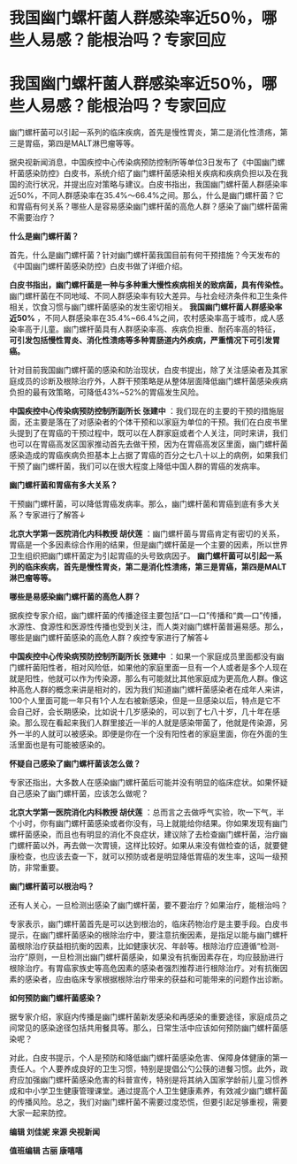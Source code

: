 # 我国幽门螺杆菌人群感染率近50％，哪些人易感？能根治吗？专家回应

# 我国幽门螺杆菌人群感染率近50％，哪些人易感？能根治吗？专家回应

幽门螺杆菌可以引起一系列的临床疾病，首先是慢性胃炎，第二是消化性溃疡，第三是胃癌，第四是MALT淋巴瘤等等。

据央视新闻消息，中国疾控中心传染病预防控制所等单位3日发布了《中国幽门螺杆菌感染防控》白皮书，系统介绍了幽门螺杆菌感染相关疾病和疾病负担以及在我国的流行状况，并提出应对策略与建议。白皮书指出，我国幽门螺杆菌人群感染率近50%，不同人群感染率在35.4%～66.4%之间。那么，什么是幽门螺杆菌？它和胃癌有何关系？哪些人是容易感染幽门螺杆菌的高危人群？感染了幽门螺杆菌需不需要治疗？

**什么是幽门螺杆菌？**

首先，什么是幽门螺杆菌？针对幽门螺杆菌我国目前有何干预措施？今天发布的《中国幽门螺杆菌感染防控》白皮书做了详细介绍。

**白皮书指出，幽门螺杆菌是一种与多种重大慢性疾病相关的致病菌，具有传染性。**
幽门螺杆菌在不同地域、不同人群感染率有较大差异。与社会经济条件和卫生条件相关，饮食习惯与幽门螺杆菌感染的发生密切相关。
**我国幽门螺杆菌人群感染率近50%**
，不同人群感染率在35.4%~66.4%之间，农村感染率高于城市，成人感染率高于儿童。幽门螺杆菌具有人群感染率高、疾病负担重、耐药率高的特征，
**可引发包括慢性胃炎、消化性溃疡等多种胃肠道内外疾病，严重情况下可引发胃癌。**

针对目前我国幽门螺杆菌的感染和防治现状，白皮书提出，除了关注感染者及其家庭成员的诊断及根除治疗外，人群干预策略是从整体层面降低幽门螺杆菌感染疾病负担的最有效策略，可降低43%~52%的胃癌发生风险。

**中国疾控中心传染病预防控制所副所长 张建中**
：我们现在的主要的干预的措施层面，还主要是落在了对感染者的个体干预和以家庭为单位的干预。我们在白皮书里头提到了在胃癌的干预过程中，既可以在人群家庭或者个人关注，同时来讲，我们也可以在胃癌高发区国家推动首先去做干预，因为在胃癌高发区里面，幽门螺杆菌感染造成的胃癌疾病负担基本上占据了胃癌的百分之七八十以上的病例，如果我们干预了幽门螺杆菌，我们可以在很大程度上降低中国人群的胃癌的发病率。

**幽门螺杆菌和胃癌有多大关系？**

干预幽门螺杆菌，可以降低胃癌发病率。那么，幽门螺杆菌和胃癌到底有多大关系？专家进行了解答↓

**北京大学第一医院消化内科教授 胡伏莲**
：幽门螺杆菌与胃癌肯定有密切的关系，胃癌是一个多因素综合作用的结果，但是幽门螺杆菌是一个主要的因素，所以世界卫生组织把幽门螺杆菌定为引起胃癌的头号致病因子。
**幽门螺杆菌可以引起一系列的临床疾病，首先是慢性胃炎，第二是消化性溃疡，第三是胃癌，第四是MALT淋巴瘤等等。**

**哪些是易感染幽门螺杆菌的高危人群？**

据疾控专家介绍，幽门螺杆菌的传播途径主要包括“口—口”传播和“粪—口”传播，水源性、食源性和医源性传播也受到关注，而人类对幽门螺杆菌普遍易感。那么，哪些是幽门螺杆菌感染的高危人群？疾控专家进行了解答↓

**中国疾控中心传染病预防控制所副所长 张建中**
：如果一个家庭成员里面都没有幽门螺杆菌阳性者，相对风险低，如果他的家庭里面一旦有一个人或者是多个人现在就是阳性，他就可以作为传染源，那么有可能就比其他家庭成为更高危人群。像这种高危人群的概念来讲是相对的，因为我们知道幽门螺杆菌感染者在成年人来讲，100个人里面可能一年只有1个人左右被新感染，但是一旦感染以后，特点是它不会自己好，会长期感染，比如说十几岁感染的，可以到了七八十岁，几十年在感染。那么现在看起来我们人群里接近一半的人就是感染带菌了，他就是传染源，另外一半的人就可以被感染。即便是你在一个没有阳性者的家庭里面，你在外面的生活里面也是有可能被感染的。

**怀疑自己感染了幽门螺杆菌该怎么做？**

专家还指出，大多数人在感染幽门螺杆菌后可能并没有明显的临床症状。如果怀疑自己感染了幽门螺杆菌，应该怎么做呢？

**北京大学第一医院消化内科教授 胡伏莲**
：总而言之去做呼气实验，吹一下气，半个小时，你有幽门螺杆菌感染或者你没有，马上就能给你结果。你如果发现有幽门螺杆菌感染，而且也有明显的消化不良症状，建议除了去检查幽门螺杆菌，治疗幽门螺杆菌以外，再去做一次胃镜，这样比较好。如果从来没有做检查的话，就要健康检查，也应该去查一下，就可以预防或者是明显降低胃癌的发生率，这叫一级预防，非常重要。

**幽门螺杆菌可以根治吗？**

还有人关心，一旦检测出感染了幽门螺杆菌，要不要治疗？如果治疗，能根治吗？

专家表示，幽门螺杆菌首先是可以达到根治的，临床药物治疗是主要手段。白皮书提示，在幽门螺杆菌感染的根除治疗中，要注意抗衡因素，是指足以能与幽门螺杆菌根除治疗获益相抗衡的因素，比如健康状况、年龄等。根除治疗应遵循“检测-
治疗”原则，一旦检测出幽门螺杆菌感染，如果没有抗衡因素存在，均应鼓励进行根除治疗。有胃癌家族史等高危因素的感染者强烈推荐进行根除治疗。对有抗衡因素的感染者，应由临床专家根据根除治疗带来的获益和可能带来的问题作出诊断。

**如何预防幽门螺杆菌感染？**

据专家介绍，家庭内传播是幽门螺杆菌新发感染和再感染的重要途径，家庭成员之间常见的感染途径包括共用餐具等。那么，日常生活中应该如何预防幽门螺杆菌感染呢？

对此，白皮书提示，个人是预防和降低幽门螺杆菌感染危害、保障身体健康的第一责任人。个人要养成良好的卫生习惯，特别是提倡公勺公筷的进餐习惯。此外，政府应加强幽门螺杆菌感染危害的科普宣传，特别是将其纳入国家学龄前儿童习惯养成和中小学卫生健康管理课堂。通过提高个人卫生健康素养，有效减少幽门螺杆菌的传播风险。总之，我们对幽门螺杆菌不需要过度恐慌，但要引起足够重视，需要大家一起来防控。

**编辑 刘佳妮 来源 央视新闻**

**值班编辑 古丽 康嘻嘻**


